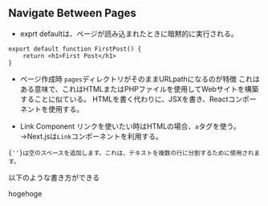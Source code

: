 ## Navigate Between Pages
- exprt defaultは、ページが読み込まれたときに暗黙的に実行される。
```
export default function FirstPost() {
    return <h1>First Post</h1>
}
```

- ページ作成時
`pages`ディレクトリがそのままURLpathになるのが特徴
これはある意味で、これはHTMLまたはPHPファイルを使用してWebサイトを構築することに似ている。 HTMLを書く代わりに、JSXを書き、Reactコンポーネントを使用する。

- Link Component
リンクを使いたい時はHTMLの場合、`a`タグを使う。
→Next.jsは`Link`コンポーネントを利用する。

```
{''}は空のスペースを追加します。これは、テキストを複数の行に分割するために使用されます。
```
以下のような書き方ができる
<Link href="">
<a>
hogehoge
</a>
</Link>